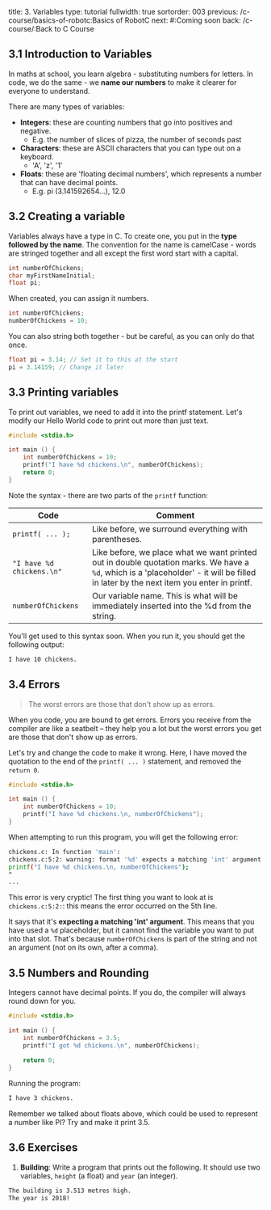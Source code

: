 title: 3. Variables
type: tutorial
fullwidth: true
sortorder: 003
previous: /c-course/basics-of-robotc:Basics of RobotC
next: #:Coming soon
back: /c-course/:Back to C Course

## 3.1 Introduction to Variables
In maths at school, you learn algebra - substituting numbers for letters. In code, we do the same - we **name our numbers** to make it clearer for everyone to understand.

There are many types of variables:

- **Integers**: these are counting numbers that go into positives and negative.
    - E.g. the number of slices of pizza, the number of seconds past
- **Characters**: these are ASCII characters that you can type out on a keyboard.
    - 'A', 'z', '1'
- **Floats**: these are 'floating decimal numbers', which represents a number that can have decimal points.
    - E.g. pi (3.141592654...), 12.0

## 3.2 Creating a variable
Variables always have a type in C. To create one, you put in the **type followed by the name**. The convention for the name is camelCase - words are stringed together and all except the first word start with a capital.

```c
int numberOfChickens;
char myFirstNameInitial;
float pi;
```

When created, you can assign it numbers. 

```c
int numberOfChickens;
numberOfChickens = 10;
```

You can also string both together - but be careful, as you can only do that once.

```c
float pi = 3.14; // Set it to this at the start
pi = 3.14159; // Change it later
```

## 3.3 Printing variables
To print out variables, we need to add it into the printf statement. Let's modify our Hello World code to print out more than just text.

```cpp
#include <stdio.h>

int main () {
	int numberOfChickens = 10;
	printf("I have %d chickens.\n", numberOfChickens);
	return 0;
}
```
Note the syntax - there are two parts of the `printf` function:

| Code | Comment |
|------|---------|
| `printf( ... );` | Like before, we surround everything with parentheses. |
| `"I have %d chickens.\n"` | Like before, we place what we want printed out in double quotation marks. We have a `%d`, which is a 'placeholder' - it will be filled in later by the next item you enter in printf. |
| `numberOfChickens` | Our variable name. This is what will be immediately inserted into the %d from the string. |

You'll get used to this syntax soon. When you run it, you should get the following output:

```bash
I have 10 chickens.
```

## 3.4 Errors
> The worst errors are those that don't show up as errors.

When you code, you are bound to get errors. Errors you receive from the compiler are like a seatbelt
– they help you a lot but the worst errors you get are those that don't show up as errors.

Let's try and change the code to make it wrong. Here, I have moved the quotation to the end of the `printf( ... )` statement, and removed the `return 0`.

```cpp
#include <stdio.h>

int main () {
	int numberOfChickens = 10;
	printf("I have %d chickens.\n, numberOfChickens");
}
```

When attempting to run this program, you will get the following error:

```bash
chickens.c: In function 'main':
chickens.c:5:2: warning: format '%d' expects a matching 'int' argument [-Wformat=]
printf("I have %d chickens.\n, numberOfChickens");
^
...
```

This error is very cryptic! The first thing you want to look at is `chickens.c:5:2:`: this means the error occurred on the 5th line.

It says that it's **expecting a matching 'int' argument**. This means that you have used a `%d` placeholder, but it cannot find the variable you want to put into that slot. That's because `numberOfChickens` is part of the string and not an argument (not on its own, after a comma).

## 3.5 Numbers and Rounding
Integers cannot have decimal points. If you do, the compiler will always round down for you.

```cpp
#include <stdio.h>

int main () {
    int numberOfChickens = 3.5;
    printf("I got %d chickens.\n", numberOfChickens);
    
    return 0;
}
```

Running the program:

```bash
I have 3 chickens.
```

Remember we talked about floats above, which could be used to represent a number like PI? Try and make it print 3.5.

## 3.6 Exercises
1. **Building**: Write a program that prints out the following. It should use two variables, `height` (a float) and `year` (an integer).

```bash
The building is 3.513 metres high.
The year is 2018!
```
